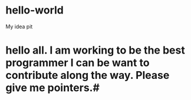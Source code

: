 # hello-world
My idea pit
# hello all.  I am working to be the best programmer I can be want to contribute along the way. Please give me pointers.#

